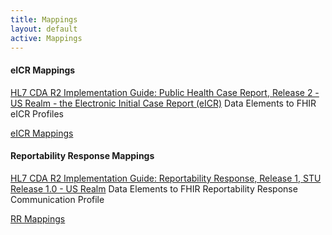 ```yaml
---
title: Mappings
layout: default
active: Mappings
---
```


#### eICR Mappings

<a href="http://www.hl7.org/implement/standards/product_brief.cfm?product_id=436">HL7 CDA R2 Implementation Guide: Public Health Case Report, Release 2 - US Realm - the Electronic Initial Case Report (eICR)</a> Data Elements to FHIR eICR Profiles

<a href="eicr-composition-map.html">eICR Mappings</a>
  
#### Reportability Response Mappings

<a href="http://www.hl7.org/implement/standards/product_brief.cfm?product_id=470">HL7 CDA R2 Implementation Guide: Reportability Response, Release 1, STU Release 1.0 - US Realm</a> Data Elements to FHIR Reportability Response Communication Profile

<a href="rr-communication-map.html">RR Mappings</a>